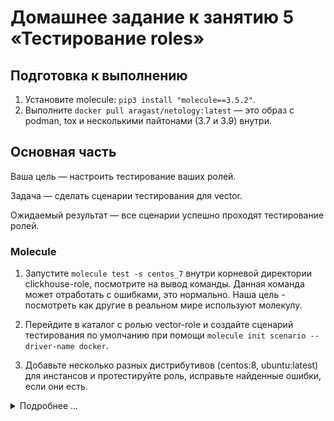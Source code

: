 # Домашнее задание к занятию 5 «Тестирование roles»

## Подготовка к выполнению

1. Установите molecule: `pip3 install "molecule==3.5.2"`.
2. Выполните `docker pull aragast/netology:latest` —  это образ с podman, tox и несколькими пайтонами (3.7 и 3.9) внутри.

## Основная часть

Ваша цель — настроить тестирование ваших ролей. 

Задача — сделать сценарии тестирования для vector. 

Ожидаемый результат — все сценарии успешно проходят тестирование ролей.

### Molecule

1. Запустите  `molecule test -s centos_7` внутри корневой директории clickhouse-role, посмотрите на вывод команды. Данная команда может отработать с ошибками, это нормально. Наша цель - посмотреть как другие в реальном мире используют молекулу.

2. Перейдите в каталог с ролью vector-role и создайте сценарий тестирования по умолчанию при помощи `molecule init scenario --driver-name docker`.

3. Добавьте несколько разных дистрибутивов (centos:8, ubuntu:latest) для инстансов и протестируйте роль, исправьте найденные ошибки, если они есть.
<details>
<summary>Подробнее ...</summary>
```    
root@ivan:~/vector_role# ls
defaults  handlers  LICENSE  meta  molecule  README.md  tasks  templates  tests  vars
root@ivan:~/vector_role# molecule test -s default
INFO     default scenario test matrix: dependency, lint, cleanup, destroy, syntax, create, prepare, converge, idempotence, side_effect, verify, cleanup, destroy
INFO     Performing prerun with role_name_check=0...
INFO     Set ANSIBLE_LIBRARY=/root/.cache/ansible-compat/e3fa2b/modules:/root/.ansible/plugins/modules:/usr/share/ansible/plugins/modules
INFO     Set ANSIBLE_COLLECTIONS_PATH=/root/.cache/ansible-compat/e3fa2b/collections:/root/.ansible/collections:/usr/share/ansible/collections
INFO     Set ANSIBLE_ROLES_PATH=/root/.cache/ansible-compat/e3fa2b/roles:/root/.ansible/roles:/usr/share/ansible/roles:/etc/ansible/roles
INFO     Using /root/.cache/ansible-compat/e3fa2b/roles/ivankorobkov.vector symlink to current repository in order to enable Ansible to find the role using its expected full name.
INFO     Running default > dependency
WARNING  Skipping, missing the requirements file.
WARNING  Skipping, missing the requirements file.
INFO     Running default > lint
INFO     Lint is disabled.
INFO     Running default > cleanup
WARNING  Skipping, cleanup playbook not configured.
INFO     Running default > destroy
INFO     Sanity checks: 'docker'

PLAY [Destroy] *****************************************************************

TASK [Set async_dir for HOME env] **********************************************
ok: [localhost]

TASK [Destroy molecule instance(s)] ********************************************
changed: [localhost] => (item=c7)
changed: [localhost] => (item=ub)

TASK [Wait for instance(s) deletion to complete] *******************************
ok: [localhost] => (item=c7)
ok: [localhost] => (item=ub)

TASK [Delete docker networks(s)] ***********************************************

PLAY RECAP *********************************************************************
localhost                  : ok=3    changed=1    unreachable=0    failed=0    skipped=1    rescued=0    ignored=0

INFO     Running default > syntax

playbook: /root/vector_role/molecule/default/converge.yml
INFO     Running default > create

PLAY [Create] ******************************************************************

TASK [Set async_dir for HOME env] **********************************************
ok: [localhost]

TASK [Log into a Docker registry] **********************************************
skipping: [localhost] => (item=None) 
skipping: [localhost] => (item=None) 
skipping: [localhost]

TASK [Check presence of custom Dockerfiles] ************************************
ok: [localhost] => (item={'image': 'docker.io/pycontribs/centos:7', 'name': 'c7', 'pre_build_image': True})
ok: [localhost] => (item={'image': 'docker.io/pycontribs/ubuntu:latest', 'name': 'ub', 'pre_build_image': True})

TASK [Create Dockerfiles from image names] *************************************
skipping: [localhost] => (item={'image': 'docker.io/pycontribs/centos:7', 'name': 'c7', 'pre_build_image': True}) 
skipping: [localhost] => (item={'image': 'docker.io/pycontribs/ubuntu:latest', 'name': 'ub', 'pre_build_image': True}) 

TASK [Synchronization the context] *********************************************
skipping: [localhost] => (item={'image': 'docker.io/pycontribs/centos:7', 'name': 'c7', 'pre_build_image': True}) 
skipping: [localhost] => (item={'image': 'docker.io/pycontribs/ubuntu:latest', 'name': 'ub', 'pre_build_image': True}) 

TASK [Discover local Docker images] ********************************************
ok: [localhost] => (item={'changed': False, 'skipped': True, 'skip_reason': 'Conditional result was False', 'item': {'image': 'docker.io/pycontribs/centos:7', 'name': 'c7', 'pre_build_image': True}, 'ansible_loop_var': 'item', 'i': 0, 'ansible_index_var': 'i'})
ok: [localhost] => (item={'changed': False, 'skipped': True, 'skip_reason': 'Conditional result was False', 'item': {'image': 'docker.io/pycontribs/ubuntu:latest', 'name': 'ub', 'pre_build_image': True}, 'ansible_loop_var': 'item', 'i': 1, 'ansible_index_var': 'i'})

TASK [Build an Ansible compatible image (new)] *********************************
skipping: [localhost] => (item=molecule_local/docker.io/pycontribs/centos:7) 
skipping: [localhost] => (item=molecule_local/docker.io/pycontribs/ubuntu:latest) 

TASK [Create docker network(s)] ************************************************

TASK [Determine the CMD directives] ********************************************
ok: [localhost] => (item={'image': 'docker.io/pycontribs/centos:7', 'name': 'c7', 'pre_build_image': True})
ok: [localhost] => (item={'image': 'docker.io/pycontribs/ubuntu:latest', 'name': 'ub', 'pre_build_image': True})

TASK [Create molecule instance(s)] *********************************************
changed: [localhost] => (item=c7)
changed: [localhost] => (item=ub)

TASK [Wait for instance(s) creation to complete] *******************************
FAILED - RETRYING: [localhost]: Wait for instance(s) creation to complete (300 retries left).
changed: [localhost] => (item={'failed': 0, 'started': 1, 'finished': 0, 'ansible_job_id': '982625107392.107688', 'results_file': '/root/.ansible_async/982625107392.107688', 'changed': True, 'item': {'image': 'docker.io/pycontribs/centos:7', 'name': 'c7', 'pre_build_image': True}, 'ansible_loop_var': 'item'})
changed: [localhost] => (item={'failed': 0, 'started': 1, 'finished': 0, 'ansible_job_id': '684068488677.107716', 'results_file': '/root/.ansible_async/684068488677.107716', 'changed': True, 'item': {'image': 'docker.io/pycontribs/ubuntu:latest', 'name': 'ub', 'pre_build_image': True}, 'ansible_loop_var': 'item'})

PLAY RECAP *********************************************************************
localhost                  : ok=6    changed=2    unreachable=0    failed=0    skipped=5    rescued=0    ignored=0

INFO     Running default > prepare
WARNING  Skipping, prepare playbook not configured.
INFO     Running default > converge

PLAY [Converge] ****************************************************************

TASK [Gathering Facts] *********************************************************
ok: [ub]
ok: [c7]

TASK [Include vector_role] *****************************************************

TASK [vector_role : Vector| Install package] ***********************************
included: /root/vector_role/tasks/install_yum.yml for c7
included: /root/vector_role/tasks/install_apt.yml for ub

TASK [vector_role : Install Vector | YUM install] ******************************
changed: [c7]

TASK [vector_role : Install Vector | prepare architecture name when x64] *******
ok: [ub]

TASK [vector_role : Install Vector | prepare architecture name when else] ******
skipping: [ub]

TASK [vector_role : Install Vector | DEB install] ******************************
changed: [ub]

TASK [vector_role : Vector | Configure vector] *********************************
included: /root/vector_role/tasks/configure_vector.yml for c7, ub

TASK [vector_role : Configure Vector | ensure what directory exists] ***********
changed: [c7]
changed: [ub]

TASK [vector_role : Configure Vector | Template config] ************************
changed: [ub]
changed: [c7]

TASK [vector_role : Vector | Configure service] ********************************
included: /root/vector_role/tasks/configure_service.yml for c7, ub

TASK [vector_role : Configure Service | Template systemd unit] *****************
changed: [c7]
changed: [ub]

PLAY RECAP *********************************************************************
c7                         : ok=8    changed=4    unreachable=0    failed=0    skipped=0    rescued=0    ignored=0
ub                         : ok=9    changed=4    unreachable=0    failed=0    skipped=1    rescued=0    ignored=0

INFO     Running default > idempotence

PLAY [Converge] ****************************************************************

TASK [Gathering Facts] *********************************************************
ok: [ub]
ok: [c7]

TASK [Include vector_role] *****************************************************

TASK [vector_role : Vector| Install package] ***********************************
included: /root/vector_role/tasks/install_yum.yml for c7
included: /root/vector_role/tasks/install_apt.yml for ub

TASK [vector_role : Install Vector | YUM install] ******************************
ok: [c7]

TASK [vector_role : Install Vector | prepare architecture name when x64] *******
ok: [ub]

TASK [vector_role : Install Vector | prepare architecture name when else] ******
skipping: [ub]

TASK [vector_role : Install Vector | DEB install] ******************************
ok: [ub]

TASK [vector_role : Vector | Configure vector] *********************************
included: /root/vector_role/tasks/configure_vector.yml for c7, ub

TASK [vector_role : Configure Vector | ensure what directory exists] ***********
ok: [c7]
ok: [ub]

TASK [vector_role : Configure Vector | Template config] ************************
ok: [c7]
ok: [ub]

TASK [vector_role : Vector | Configure service] ********************************
included: /root/vector_role/tasks/configure_service.yml for c7, ub

TASK [vector_role : Configure Service | Template systemd unit] *****************
ok: [c7]
ok: [ub]

PLAY RECAP *********************************************************************
c7                         : ok=8    changed=0    unreachable=0    failed=0    skipped=0    rescued=0    ignored=0
ub                         : ok=9    changed=0    unreachable=0    failed=0    skipped=1    rescued=0    ignored=0

INFO     Idempotence completed successfully.
INFO     Running default > side_effect
WARNING  Skipping, side effect playbook not configured.
INFO     Running default > verify
INFO     Running Ansible Verifier

PLAY [Verify] ******************************************************************

TASK [Example assertion] *******************************************************
ok: [c7] => {
    "changed": false,
    "msg": "All assertions passed"
}
ok: [ub] => {
    "changed": false,
    "msg": "All assertions passed"
}

PLAY RECAP *********************************************************************
c7                         : ok=1    changed=0    unreachable=0    failed=0    skipped=0    rescued=0    ignored=0
ub                         : ok=1    changed=0    unreachable=0    failed=0    skipped=0    rescued=0    ignored=0

INFO     Verifier completed successfully.
INFO     Running default > cleanup
WARNING  Skipping, cleanup playbook not configured.
INFO     Running default > destroy

PLAY [Destroy] *****************************************************************

TASK [Set async_dir for HOME env] **********************************************
ok: [localhost]

TASK [Destroy molecule instance(s)] ********************************************
changed: [localhost] => (item=c7)
changed: [localhost] => (item=ub)

TASK [Wait for instance(s) deletion to complete] *******************************
changed: [localhost] => (item=c7)
FAILED - RETRYING: [localhost]: Wait for instance(s) deletion to complete (300 retries left).
changed: [localhost] => (item=ub)

TASK [Delete docker networks(s)] ***********************************************

PLAY RECAP *********************************************************************
localhost                  : ok=3    changed=2    unreachable=0    failed=0    skipped=1    rescued=0    ignored=0

INFO     Pruning extra files from scenario ephemeral directory
```
<details>
4. Добавьте несколько assert в verify.yml-файл для  проверки работоспособности vector-role (проверка, что конфиг валидный, проверка успешности запуска и др.).
 
5. Запустите тестирование роли повторно и проверьте, что оно прошло успешно.
   
6. Добавьте новый тег на коммит с рабочим сценарием в соответствии с семантическим версионированием.

### Tox

1. Добавьте в директорию с vector-role файлы из [директории](./example).
2. Запустите `docker run --privileged=True -v <path_to_repo>:/opt/vector-role -w /opt/vector-role -it aragast/netology:latest /bin/bash`, где path_to_repo — путь до корня репозитория с vector-role на вашей файловой системе.
3. Внутри контейнера выполните команду `tox`, посмотрите на вывод.
5. Создайте облегчённый сценарий для `molecule` с драйвером `molecule_podman`. Проверьте его на исполнимость.
6. Пропишите правильную команду в `tox.ini`, чтобы запускался облегчённый сценарий.
8. Запустите команду `tox`. Убедитесь, что всё отработало успешно.
9. Добавьте новый тег на коммит с рабочим сценарием в соответствии с семантическим версионированием.

После выполнения у вас должно получится два сценария molecule и один tox.ini файл в репозитории. Не забудьте указать в ответе теги решений Tox и Molecule заданий. В качестве решения пришлите ссылку на  ваш репозиторий и скриншоты этапов выполнения задания. 

## Необязательная часть

1. Проделайте схожие манипуляции для создания роли LightHouse.
2. Создайте сценарий внутри любой из своих ролей, который умеет поднимать весь стек при помощи всех ролей.
3. Убедитесь в работоспособности своего стека. Создайте отдельный verify.yml, который будет проверять работоспособность интеграции всех инструментов между ними.
4. Выложите свои roles в репозитории.

В качестве решения пришлите ссылки и скриншоты этапов выполнения задания.

---

### Как оформить решение задания

Выполненное домашнее задание пришлите в виде ссылки на .md-файл в вашем репозитории.
